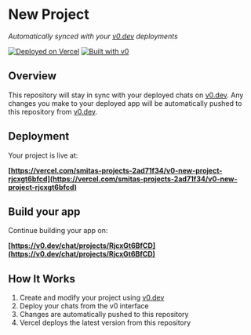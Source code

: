 # New Project

*Automatically synced with your [v0.dev](https://v0.dev) deployments*

[![Deployed on Vercel](https://img.shields.io/badge/Deployed%20on-Vercel-black?style=for-the-badge&logo=vercel)](https://vercel.com/smitas-projects-2ad71f34/v0-new-project-rjcxgt6bfcd)
[![Built with v0](https://img.shields.io/badge/Built%20with-v0.dev-black?style=for-the-badge)](https://v0.dev/chat/projects/RjcxGt6BfCD)

## Overview

This repository will stay in sync with your deployed chats on [v0.dev](https://v0.dev).
Any changes you make to your deployed app will be automatically pushed to this repository from [v0.dev](https://v0.dev).

## Deployment

Your project is live at:

**[https://vercel.com/smitas-projects-2ad71f34/v0-new-project-rjcxgt6bfcd](https://vercel.com/smitas-projects-2ad71f34/v0-new-project-rjcxgt6bfcd)**

## Build your app

Continue building your app on:

**[https://v0.dev/chat/projects/RjcxGt6BfCD](https://v0.dev/chat/projects/RjcxGt6BfCD)**

## How It Works

1. Create and modify your project using [v0.dev](https://v0.dev)
2. Deploy your chats from the v0 interface
3. Changes are automatically pushed to this repository
4. Vercel deploys the latest version from this repository